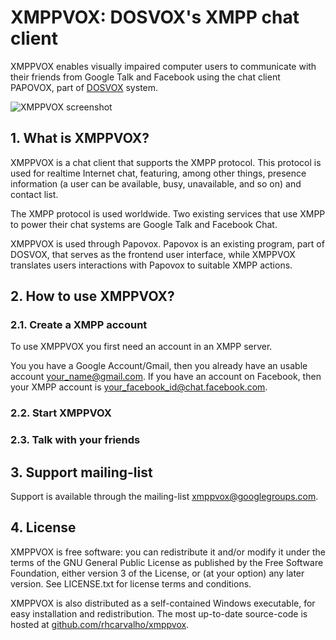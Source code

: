 XMPPVOX: DOSVOX's XMPP chat client
==================================

XMPPVOX enables visually impaired computer users to communicate with their friends from Google Talk and Facebook using the chat client PAPOVOX, part of [DOSVOX](http://intervox.nce.ufrj.br/dosvox/) system.

![XMPPVOX screenshot](http://xmppvox.rodolfocarvalho.net/img/xmppvox-1.1.2-screenshot.png "XMPPVOX screenshot")

## 1. What is XMPPVOX?

XMPPVOX is a chat client that supports the XMPP protocol. This protocol
is used for realtime Internet chat, featuring, among other things, presence
information (a user can be available, busy, unavailable, and so on) and
contact list.

The XMPP protocol is used worldwide. Two existing services that use XMPP to
power their chat systems are Google Talk and Facebook Chat.

XMPPVOX is used through Papovox. Papovox is an existing program, part of DOSVOX, that serves as the frontend user interface, while XMPPVOX translates users interactions with Papovox to suitable XMPP actions.

## 2. How to use XMPPVOX?

### 2.1. Create a XMPP account

To use XMPPVOX you first need an account in an XMPP server.

You you have a Google Account/Gmail, then you already have an
usable account your_name@gmail.com. If you have an account on
Facebook, then your XMPP account is your_facebook_id@chat.facebook.com.


### 2.2. Start XMPPVOX

### 2.3. Talk with your friends

## 3. Support mailing-list

Support is available through the mailing-list
[xmppvox@googlegroups.com](mailto:xmppvox@googlegroups.com).

## 4. License

XMPPVOX is free software: you can redistribute it and/or modify
it under the terms of the GNU General Public License as published by
the Free Software Foundation, either version 3 of the License, or
(at your option) any later version.
See LICENSE.txt for license terms and conditions.

XMPPVOX is also distributed as a self-contained Windows executable, for easy
installation and redistribution. The most up-to-date source-code is hosted at
[github.com/rhcarvalho/xmppvox](https://github.com/rhcarvalho/xmppvox).
